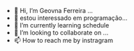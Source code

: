 - 👋 Hi, I’m Geovna Ferreira ...
- 👀 estou interessado em programação...
- 🌱 I’m currently learning schedule
- 💞️ I’m looking to collaborate on ...
- 📫 How to reach me by instragram
